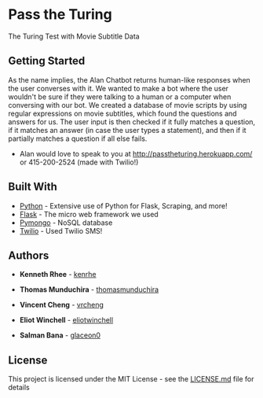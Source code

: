# Pass the Turing

The Turing Test with Movie Subtitle Data


## Getting Started

As the name implies, the Alan Chatbot returns human-like responses when the user converses with it. We wanted to make a bot where the user wouldn't be sure if they were talking to a human or a computer when conversing with our bot. We created a database of movie scripts by using regular expressions on movie subtitles, which found the questions and answers for us. The user input is then checked if it fully matches a question, if it matches an answer (in case the user types a statement), and then if it partially matches a question if all else fails.

* Alan would love to speak to you at http://passtheturing.herokuapp.com/ or 415-200-2524 (made with Twilio!)


## Built With

* [Python](https://www.python.org/) - Extensive use of Python for Flask, Scraping, and more!
* [Flask](http://flask.pocoo.org/docs/0.11/) - The micro web framework we used
* [Pymongo](https://api.mongodb.com/python/current/) - NoSQL database
* [Twilio](https://www.twilio.com/) - Used Twilio SMS!

## Authors


* **Kenneth Rhee** - [kenrhe](https://www.github.com/kenrhe "Kenneth Rhee's Github")

* **Thomas Munduchira** - [thomasmunduchira](https://www.github.com/thomasmunduchira "Thomas Munduchira's Github")

* **Vincent Cheng** - [vrcheng](https://www.github.com/vrcheng "Vincent Cheng's Github")

* **Eliot Winchell** - [eliotwinchell](https://www.gitub.com/eliotwinchell "Eliot Winchell's Github")

* **Salman Bana** - [glaceon0](https://www.github.com/glaceon0 "Salman Bana's Github")


## License

This project is licensed under the MIT License - see the [LICENSE.md](LICENSE.md) file for details
